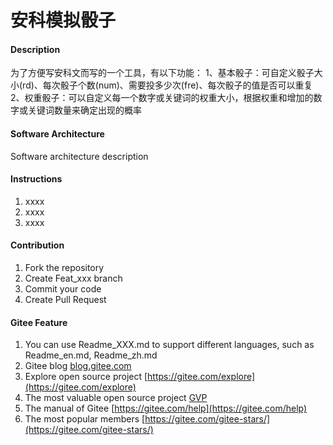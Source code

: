# 安科模拟骰子

#### Description
为了方便写安科文而写的一个工具，有以下功能：
1、基本骰子：可自定义骰子大小(rd)、每次骰子个数(num)、需要投多少次(fre)、每次骰子的值是否可以重复
2、权重骰子：可以自定义每一个数字或关键词的权重大小，根据权重和增加的数字或关键词数量来确定出现的概率


#### Software Architecture
Software architecture description


#### Instructions

1.  xxxx
2.  xxxx
3.  xxxx

#### Contribution

1.  Fork the repository
2.  Create Feat_xxx branch
3.  Commit your code
4.  Create Pull Request


#### Gitee Feature

1.  You can use Readme\_XXX.md to support different languages, such as Readme\_en.md, Readme\_zh.md
2.  Gitee blog [blog.gitee.com](https://blog.gitee.com)
3.  Explore open source project [https://gitee.com/explore](https://gitee.com/explore)
4.  The most valuable open source project [GVP](https://gitee.com/gvp)
5.  The manual of Gitee [https://gitee.com/help](https://gitee.com/help)
6.  The most popular members  [https://gitee.com/gitee-stars/](https://gitee.com/gitee-stars/)